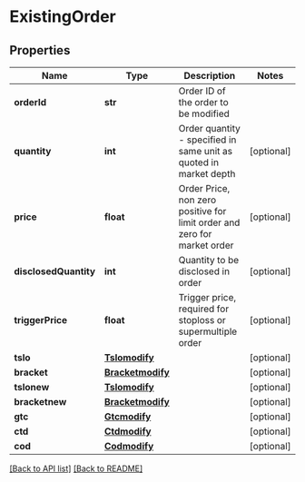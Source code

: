 # ExistingOrder

## Properties
Name | Type | Description | Notes
------------ | ------------- | ------------- | -------------
**orderId** | **str** | Order ID of the order to be modified | 
**quantity** | **int** | Order quantity - specified in same unit as quoted in market depth | [optional] 
**price** | **float** | Order Price, non zero positive for limit order and zero for market order | [optional] 
**disclosedQuantity** | **int** | Quantity to be disclosed in order | [optional] 
**triggerPrice** | **float** | Trigger price, required for stoploss or supermultiple order | [optional] 
**tslo** | [**Tslomodify**](Tslomodify.md) |  | [optional] 
**bracket** | [**Bracketmodify**](Bracketmodify.md) |  | [optional] 
**tslonew** | [**Tslomodify**](Tslomodify.md) |  | [optional] 
**bracketnew** | [**Bracketmodify**](Bracketmodify.md) |  | [optional] 
**gtc** | [**Gtcmodify**](Gtcmodify.md) |  | [optional] 
**ctd** | [**Ctdmodify**](Ctdmodify.md) |  | [optional] 
**cod** | [**Codmodify**](Codmodify.md) |  | [optional] 

[[Back to API list]](../README.md#documentation-for-api-endpoints) [[Back to README]](../README.md)


